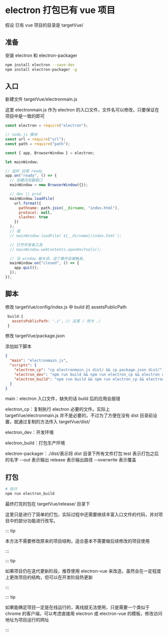 # electron 打包已有 vue 项目

假设 已有 vue 项目的目录是 targetVue/

## 准备

安装 electron 和 electron-packager

```bash
npm install electron --save-dev
npm install electron-packager -g
```

## 入口

新建文件 targetVue/electronmain.js

这里 electronmain.js 作为 electron 的入口文件，文件名可以修改，只要保证在项目中是一致的即可

```javascript
const electron = require("electron");

// node.js 模块
const url = require("url");
const path = require("path");

const { app, BrowserWindow } = electron;

let mainWindow;

// 监听 应用 ready
app.on("ready", () => {
  // 创建浏览器窗口
  mainWindow = new BrowserWindow({});

  // dev || prod
  mainWindow.loadFile(
    url.format({
      pathname: path.join(__dirname, "index.html"),
      protocol: null,
      slashes: true
    })
  );
  // 或
  // mainWindow.loadFile(`${__dirname}/index.html`);

  // 打开开发者工具
  // mainWindow.webContents.openDevTools();

  // 当 window 被关闭，这个事件会被触发。
  mainWindow.on("closed", () => {
    app.quit();
  });
});
```

## 脚本

修改 targetVue/config/index.js 中 build 的 assetsPublicPath

```javascript
 build:{
   assetsPublicPath: './', // 这里 / 改为 ./
 }
```

修改 targetVue/package.json

添加如下脚本

```json
{
  "main": "electronmain.js",
  "scripts": {
    "electron_cp": "cp electronmain.js dist/ && cp package.json dist/",
    "electron_dev": "npm run build && npm run electron_cp && electron dist/electronmain.js",
    "electron_build": "npm run build && npm run electron_cp && electron-packager ./dist/ test --out release --overwrite"
  }
}
```

main：electron 入口文件，缺失的话 build 后的应用会报错

electron_cp：复制执行 electron 必要的文件。实际上 targetVue/electronmain.js 并不是必要的，不过为了方便在没有 dist 目录前设置，就通过复制的方法传入 targetVue/dist/

electron_dev：开发环境

electron_build：打包生产环境

electron-packager：./dist/表示将 dist 目录下所有文件打包 test 表示打包之后的名字 --out 表示输出 release 表示输出路径 --overwrite 表示覆盖

## 打包

```bash
# 执行
npm run electron_build
```

最终打完的包在 targetVue/release/ 目录下

这里只是进行了简单的打包，实际过程中还需要继续丰富入口文件的代码，并对项目中的部分功能进行改写。

::: tip

本方法不需要修改原来的项目结构，适合基本不需要做后续修改的项目使用

:::

::: tip

如果项目仍在迭代更新阶段，推荐使用 electron-vue 来改造，虽然会在一定程度上更改项目的结构，但可以在开发阶段热更新

:::

::: tip

如果能确定项目一定是在线运行的，离线就无法使用，只是需要一个类似于 chrome 的客户端，可以考虑直接用 electron 或 electron-vue 的模板，修改访问地址为项目运行的网址

:::
